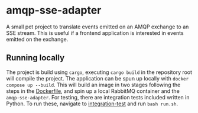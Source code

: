 # amqp-sse-adapter

A small pet project to translate events emitted on an AMQP exchange to an SSE stream.
This is useful if a frontend application is interested in events emitted on the exchange.

## Running locally

The project is build using `cargo`, executing `cargo build` in the repository root will compile the project.
The application can be spun up locally with `docker compose up --build`.
This will build an image in two stages following the steps in the [Dockerfile](./Dockerfile), and spin up a local RabbitMQ container and the `amqp-sse-adapter`.
For testing, there are integration tests included written in Python.
To run these, navigate to [integration-test](./integration-test) and run `bash run.sh`.
